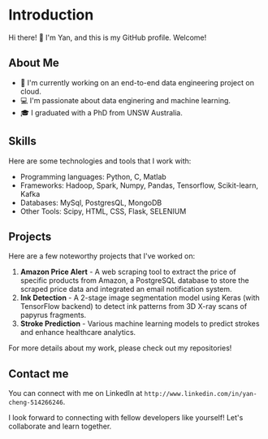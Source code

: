 # Introduction

Hi there! 👋 I'm Yan, and this is my GitHub profile. Welcome!

## About Me

- 🌱 I'm currently working on an end-to-end data engineering project on cloud.
- 💻 I'm passionate about data enginering and machine learning.
- 🎓 I graduated with a PhD from UNSW Australia.

## Skills

Here are some technologies and tools that I work with:

- Programming languages: Python, C, Matlab
- Frameworks: Hadoop, Spark, Numpy, Pandas, Tensorflow, Scikit-learn, Kafka
- Databases: MySql, PostgresQL, MongoDB
- Other Tools: Scipy, HTML, CSS, Flask, SELENIUM

## Projects

Here are a few noteworthy projects that I've worked on:

1. **Amazon Price Alert** - A web scraping tool to extract the price of specific products from Amazon, a PostgreSQL database to store the scraped price data and integrated an email notification system.
2. **Ink Detection** - A 2-stage image segmentation model using Keras (with TensorFlow backend) to detect ink patterns from 3D X-ray scans of papyrus fragments.
3. **Stroke Prediction** - Various machine learning models to predict strokes and enhance healthcare analytics.

For more details about my work, please check out my repositories!

## Contact me

You can connect with me on LinkedIn at `http://www.linkedin.com/in/yan-cheng-514266246`.

I look forward to connecting with fellow developers like yourself! Let's collaborate and learn together.
